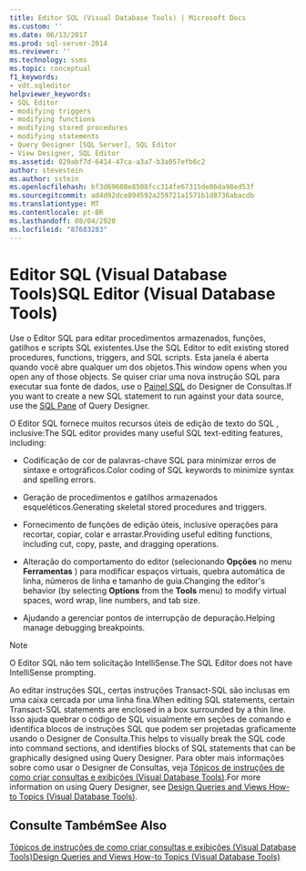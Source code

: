 ```yaml
---
title: Editor SQL (Visual Database Tools) | Microsoft Docs
ms.custom: ''
ms.date: 06/13/2017
ms.prod: sql-server-2014
ms.reviewer: ''
ms.technology: ssms
ms.topic: conceptual
f1_keywords:
- vdt.sqleditor
helpviewer_keywords:
- SQL Editor
- modifying triggers
- modifying functions
- modifying stored procedures
- modifying statements
- Query Designer [SQL Server], SQL Editor
- View Designer, SQL Editor
ms.assetid: 029abf7d-6414-47ca-a3a7-b3a057efb6c2
author: stevestein
ms.author: sstein
ms.openlocfilehash: bf3d69608e8508fcc314fe67315de86da98ed53f
ms.sourcegitcommit: ad4d92dce894592a259721a1571b1d8736abacdb
ms.translationtype: MT
ms.contentlocale: pt-BR
ms.lasthandoff: 08/04/2020
ms.locfileid: "87683283"
---
```

# <a name="sql-editor-visual-database-tools"></a><span data-ttu-id="448e4-102">Editor SQL (Visual Database Tools)</span><span class="sxs-lookup"><span data-stu-id="448e4-102">SQL Editor (Visual Database Tools)</span></span>
  <span data-ttu-id="448e4-103">Use o Editor SQL para editar procedimentos armazenados, funções, gatilhos e scripts SQL existentes.</span><span class="sxs-lookup"><span data-stu-id="448e4-103">Use the SQL Editor to edit existing stored procedures, functions, triggers, and SQL scripts.</span></span> <span data-ttu-id="448e4-104">Esta janela é aberta quando você abre qualquer um dos objetos.</span><span class="sxs-lookup"><span data-stu-id="448e4-104">This window opens when you open any of those objects.</span></span> <span data-ttu-id="448e4-105">Se quiser criar uma nova instrução SQL para executar sua fonte de dados, use o [Painel SQL](visual-database-tools.md) do Designer de Consultas.</span><span class="sxs-lookup"><span data-stu-id="448e4-105">If you want to create a new SQL statement to run against your data source, use the [SQL Pane](visual-database-tools.md) of Query Designer.</span></span>  
  
 <span data-ttu-id="448e4-106">O Editor SQL fornece muitos recursos úteis de edição de texto do SQL , inclusive:</span><span class="sxs-lookup"><span data-stu-id="448e4-106">The SQL editor provides many useful SQL text-editing features, including:</span></span>  
  
-   <span data-ttu-id="448e4-107">Codificação de cor de palavras-chave SQL para minimizar erros de sintaxe e ortográficos.</span><span class="sxs-lookup"><span data-stu-id="448e4-107">Color coding of SQL keywords to minimize syntax and spelling errors.</span></span>  
  
-   <span data-ttu-id="448e4-108">Geração de procedimentos e gatilhos armazenados esqueléticos.</span><span class="sxs-lookup"><span data-stu-id="448e4-108">Generating skeletal stored procedures and triggers.</span></span>  
  
-   <span data-ttu-id="448e4-109">Fornecimento de funções de edição úteis, inclusive operações para recortar, copiar, colar e arrastar.</span><span class="sxs-lookup"><span data-stu-id="448e4-109">Providing useful editing functions, including cut, copy, paste, and dragging operations.</span></span>  
  
-   <span data-ttu-id="448e4-110">Alteração do comportamento do editor (selecionando **Opções** no menu **Ferramentas** ) para modificar espaços virtuais, quebra automática de linha, números de linha e tamanho de guia.</span><span class="sxs-lookup"><span data-stu-id="448e4-110">Changing the editor's behavior (by selecting **Options** from the **Tools** menu) to modify virtual spaces, word wrap, line numbers, and tab size.</span></span>  
  
-   <span data-ttu-id="448e4-111">Ajudando a gerenciar pontos de interrupção de depuração.</span><span class="sxs-lookup"><span data-stu-id="448e4-111">Helping manage debugging breakpoints.</span></span>  
  
> [!NOTE]  
>  <span data-ttu-id="448e4-112">O Editor SQL não tem solicitação IntelliSense.</span><span class="sxs-lookup"><span data-stu-id="448e4-112">The SQL Editor does not have IntelliSense prompting.</span></span>  
  
 <span data-ttu-id="448e4-113">Ao editar instruções SQL, certas instruções Transact-SQL são inclusas em uma caixa cercada por uma linha fina.</span><span class="sxs-lookup"><span data-stu-id="448e4-113">When editing SQL statements, certain Transact-SQL statements are enclosed in a box surrounded by a thin line.</span></span> <span data-ttu-id="448e4-114">Isso ajuda quebrar o código de SQL visualmente em seções de comando e identifica blocos de instruções SQL que podem ser projetadas graficamente usando o Designer de Consulta.</span><span class="sxs-lookup"><span data-stu-id="448e4-114">This helps to visually break the SQL code into command sections, and identifies blocks of SQL statements that can be graphically designed using Query Designer.</span></span> <span data-ttu-id="448e4-115">Para obter mais informações sobre como usar o Designer de Consultas, veja [Tópicos de instruções de como criar consultas e exibições &#40;Visual Database Tools&#41;](design-queries-and-views-how-to-topics-visual-database-tools.md).</span><span class="sxs-lookup"><span data-stu-id="448e4-115">For more information on using Query Designer, see [Design Queries and Views How-to Topics &#40;Visual Database Tools&#41;](design-queries-and-views-how-to-topics-visual-database-tools.md).</span></span>  
  
## <a name="see-also"></a><span data-ttu-id="448e4-116">Consulte Também</span><span class="sxs-lookup"><span data-stu-id="448e4-116">See Also</span></span>  
 [<span data-ttu-id="448e4-117">Tópicos de instruções de como criar consultas e exibições &#40;Visual Database Tools&#41;</span><span class="sxs-lookup"><span data-stu-id="448e4-117">Design Queries and Views How-to Topics &#40;Visual Database Tools&#41;</span></span>](design-queries-and-views-how-to-topics-visual-database-tools.md)  
  
  
